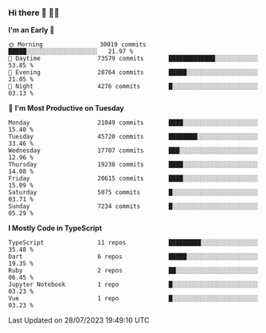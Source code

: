 ### Hi there 👋 🧑‍💻



<!--START_SECTION:waka-->
**I'm an Early 🐤** 

```text
🌞 Morning                30019 commits       █████░░░░░░░░░░░░░░░░░░░░   21.97 % 
🌆 Daytime                73579 commits       █████████████░░░░░░░░░░░░   53.85 % 
🌃 Evening                28764 commits       █████░░░░░░░░░░░░░░░░░░░░   21.05 % 
🌙 Night                  4276 commits        █░░░░░░░░░░░░░░░░░░░░░░░░   03.13 % 
```
📅 **I'm Most Productive on Tuesday** 

```text
Monday                   21049 commits       ████░░░░░░░░░░░░░░░░░░░░░   15.40 % 
Tuesday                  45720 commits       ████████░░░░░░░░░░░░░░░░░   33.46 % 
Wednesday                17707 commits       ███░░░░░░░░░░░░░░░░░░░░░░   12.96 % 
Thursday                 19238 commits       ████░░░░░░░░░░░░░░░░░░░░░   14.08 % 
Friday                   20615 commits       ████░░░░░░░░░░░░░░░░░░░░░   15.09 % 
Saturday                 5075 commits        █░░░░░░░░░░░░░░░░░░░░░░░░   03.71 % 
Sunday                   7234 commits        █░░░░░░░░░░░░░░░░░░░░░░░░   05.29 % 
```


**I Mostly Code in TypeScript** 

```text
TypeScript               11 repos            █████████░░░░░░░░░░░░░░░░   35.48 % 
Dart                     6 repos             █████░░░░░░░░░░░░░░░░░░░░   19.35 % 
Ruby                     2 repos             ██░░░░░░░░░░░░░░░░░░░░░░░   06.45 % 
Jupyter Notebook         1 repo              █░░░░░░░░░░░░░░░░░░░░░░░░   03.23 % 
Vue                      1 repo              █░░░░░░░░░░░░░░░░░░░░░░░░   03.23 % 
```




 Last Updated on 28/07/2023 19:49:10 UTC
<!--END_SECTION:waka-->



